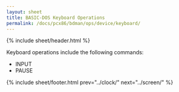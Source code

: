 ```yaml
---
layout: sheet
title: BASIC-DOS Keyboard Operations
permalink: /docs/pcx86/bdman/ops/device/keyboard/
---
```


{% include sheet/header.html %}

Keyboard operations include the following commands:

- INPUT
- PAUSE

{% include sheet/footer.html prev="../clock/" next="../screen/" %}
